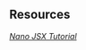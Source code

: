 ## Resources

_[Nano JSX Tutorial](https://www.youtube.com/playlist?list=PLC2Z8IWl1XDJI4Ah7ABolQ79AugF_eH1g)_
